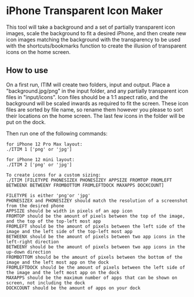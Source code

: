 # iPhone Transparent Icon Maker

This tool will take a background and a set of partially transparent icon images, scale the background to fit a desired iPhone, and then create new icon images matching the background with the transparency to be used with the shortcuts/bookmarks function to create the illusion of transparent icons on the home screen.

## How to use

On a first run, ITIM will create two folders, input and output. Place a "background.jpg/png" in the input folder, and any partially transparent icon files in "input/icons". Icon files should be a 1:1 aspect ratio, and the background will be scaled inwards as required to fit the screen. These icon files are sorted by file name, so rename them however you please to sort their locations on the home screen. The last few icons in the folder will be put on the dock.

Then run one of the following commands:

    for iPhone 12 Pro Max layout:
    ./ITIM 1 ['png' or 'jpg']

    for iPhone 12 mini layout:
    ./ITIM 2 ['png' or 'jpg']

    To create icons for a custom sizing:
    ./ITIM [FILETYPE PHONESIZEX PHONESIZEY APPSIZE FROMTOP FROMLEFT BETWEENX BETWEENY FROMBOTTOM FROMLEFTDOCK MAXAPPS DOCKCOUNT]

    FILETYPE is either 'png'or 'jpg'
    PHONESIZEX and PHONESIZEY should match the resolution of a screenshot from the desired phone
    APPSIZE should be width in pixels of an app icon
    FROMTOP should be the amount of pixels between the top of the image, and the top of the top-left most app
    FROMLEFT should be the amount of pixels between the left side of the image and the left side of the top-left most app
    BETWEENX should be the amount of pixels between two app icons in the left-right direction
    BETWEENY should be the amount of pixels between two app icons in the up-down direction
    FROMBOTTOM should be the amount of pixels between the bottom of the image and the left most app on the dock
    FROMLEFTDOCK should be the amount of pixels between the left side of the image and the left most app on the dock
    MAXAPPS should be the maximum number of apps that can be shown on screen, not including the dock
    DOCKCOUNT should be the amount of apps on your dock